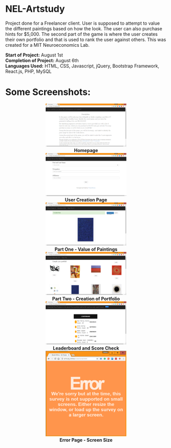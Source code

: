 # NEL-Artstudy

Project done for a Freelancer client. User is supposed to attempt to value the different paintings based on how the look. The user
can also purchase hints for $5,000. The second part of the game is where the user creates their own portfolio and that is used to
rank the user against others. This was created for a MIT Neuroeconomics Lab.

<b>Start of Project:</b> August 1st<br>
<b>Completion of Project:</b> August 6th<br>
<b>Languages Used:</b> HTML, CSS, Javascript, jQuery, Bootstrap Framework, React.js, PHP, MySQL

# Some Screenshots:

<center><img src="scr1.png" width="50%" height="27%"><br><b>Homepage</b></center>
<center><img src="scr2.png" width="50%" height="27%"><br><b>User Creation Page</b></center>
<center><img src="scr3.png" width="50%" height="27%"><br><b>Part One - Value of Paintings</b></center>
<center><img src="scr4.png" width="50%" height="27%"><br><b>Part Two - Creation of Portfolio</b></center>
<center><img src="scr5.png" width="50%" height="27%"><br><b>Leaderboard and Score Check</b></center>
<center><img src="scr6.png" width="50%" height="53%"><br><b>Error Page - Screen Size</b></center>
